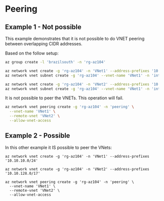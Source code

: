 # Peering

## Example 1 - Not possible

This example demonstrates that it is not possible to do VNET peering between overlapping CIDR addresses.

Based on the follow setup:

```sh
az group create -l 'brazilsouth' -n 'rg-az104'

az network vnet create -g 'rg-az104' -n 'VNet1' --address-prefixes '10.11.0.0/16'
az network vnet subnet create -g 'rg-az104' --vnet-name 'VNet1' -n 'internal' --address-prefixes '10.11.0.0/17'

az network vnet create -g 'rg-az104' -n 'VNet2' --address-prefixes '10.11.0.0/17'
az network vnet subnet create -g 'rg-az104' --vnet-name 'VNet1' -n 'internal' --address-prefixes '10.11.0.0/25'
```

It is not possible to peer the VNETs. This operation will fail.

```sh
az network vnet peering create -g 'rg-az104' -n 'peering' \
  --vnet-name 'VNet1' \
  --remote-vnet 'VNet2' \
  --allow-vnet-access
```

## Example 2 - Possible

In this other example it IS possible to peer the VNets:

```
az network vnet create -g 'rg-az104' -n 'VNet1' --address-prefixes '10.10.10.0/24'

az network vnet create -g 'rg-az104' -n 'VNet2' --address-prefixes '10.10.128.0/17'

az network vnet peering create -g 'rg-az104' -n 'peering' \
  --vnet-name 'VNet1' \
  --remote-vnet 'VNet2' \
  --allow-vnet-access
```